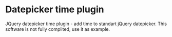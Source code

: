 Datepicker time plugin
======================

JQuery datepicker time plugin - add time to standart jQuery datepicker.
This software is not fully complited, use it as example.
